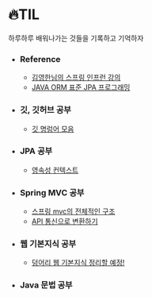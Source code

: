 # 🔥TIL
하루하루 배워나가는 것들을 기록하고 기억하자 
- ### Reference
  - [김영한님의 스프링 인프런 강의](https://www.inflearn.com/roadmaps/373)
  - [JAVA ORM 표준 JPA 프로그래밍](https://book.naver.com/bookdb/book_detail.nhn?bid=9252528)
- ### 깃, 깃허브 공부
  - [깃 명렁어 모음](https://github.com/jemin0312/TIL/blob/main/Git%2CGithub%20%EA%B3%B5%EB%B6%80/%EA%B9%83%20%EC%82%AC%EC%9A%A9%EB%B2%95.md)
- ### JPA 공부 
  - [영속성 컨텍스트](https://github.com/jemin0312/TIL/blob/main/JPA%20%EA%B3%B5%EB%B6%80/%EC%98%81%EC%86%8D%EC%84%B1%20%EC%BB%A8%ED%85%8D%EC%8A%A4%ED%8A%B8.md)
- ### Spring MVC 공부 
  - [스프링 mvc의 전체적인 구조](https://github.com/jemin0312/TIL/blob/main/%EC%8A%A4%ED%94%84%EB%A7%81%20MVC%20%EA%B3%B5%EB%B6%80/mvc%20%EA%B5%AC%EC%A1%B0.md)
  - [API 통신으로 변환하기](https://github.com/jemin0312/TIL/blob/main/%EC%8A%A4%ED%94%84%EB%A7%81%20MVC%20%EA%B3%B5%EB%B6%80/%ED%85%9C%ED%94%8C%EB%A6%BF%EC%97%94%EC%A7%84%EC%97%90%EC%84%9C%20API%EB%A1%9C.md)
- ### 웹 기본지식 공부 
  - [덩어리 웹 기본지식 정리할 예정!](https://github.com/jemin0312/TIL/blob/main/%EC%9B%B9%20%EA%B8%B0%EB%B3%B8%EC%A7%80%EC%8B%9D/%EB%8D%A9%EC%96%B4%EB%A6%AC%20%EC%9B%B9%20%EA%B8%B0%EB%B3%B8%EC%A7%80%EC%8B%9D.md)
- ### Java 문법 공부 

